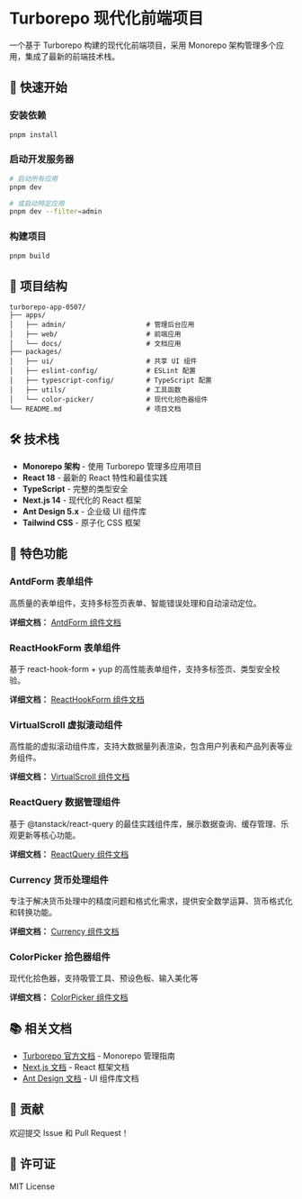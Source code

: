 # Turborepo 现代化前端项目

一个基于 Turborepo 构建的现代化前端项目，采用 Monorepo 架构管理多个应用，集成了最新的前端技术栈。

## 🚀 快速开始

### 安装依赖

```bash
pnpm install
```

### 启动开发服务器

```bash
# 启动所有应用
pnpm dev

# 或启动特定应用
pnpm dev --filter=admin
```

### 构建项目

```bash
pnpm build
```

## 📁 项目结构

```
turborepo-app-0507/
├── apps/
│   ├── admin/                    # 管理后台应用
│   ├── web/                      # 前端应用
│   └── docs/                     # 文档应用
├── packages/
│   ├── ui/                       # 共享 UI 组件
│   ├── eslint-config/            # ESLint 配置
│   ├── typescript-config/        # TypeScript 配置
│   ├── utils/                    # 工具函数
│   └── color-picker/             # 现代化拾色器组件
└── README.md                     # 项目文档
```

## 🛠️ 技术栈

- **Monorepo 架构** - 使用 Turborepo 管理多应用项目
- **React 18** - 最新的 React 特性和最佳实践
- **TypeScript** - 完整的类型安全
- **Next.js 14** - 现代化的 React 框架
- **Ant Design 5.x** - 企业级 UI 组件库
- **Tailwind CSS** - 原子化 CSS 框架

## 🎯 特色功能

### AntdForm 表单组件

高质量的表单组件，支持多标签页表单、智能错误处理和自动滚动定位。

**详细文档：** [AntdForm 组件文档](./apps/admin/app/components/AntdForm/README.md)

### ReactHookForm 表单组件

基于 react-hook-form + yup 的高性能表单组件，支持多标签页、类型安全校验。

**详细文档：** [ReactHookForm 组件文档](./apps/admin/app/components/ReactHookForm/README.md)

### VirtualScroll 虚拟滚动组件

高性能的虚拟滚动组件库，支持大数据量列表渲染，包含用户列表和产品列表等业务组件。

**详细文档：** [VirtualScroll 组件文档](./apps/admin/app/components/VirtualScroll/README.md)

### ReactQuery 数据管理组件

基于 @tanstack/react-query 的最佳实践组件库，展示数据查询、缓存管理、乐观更新等核心功能。

**详细文档：** [ReactQuery 组件文档](./apps/admin/app/components/ReactQuery/README.md)

### Currency 货币处理组件

专注于解决货币处理中的精度问题和格式化需求，提供安全数学运算、货币格式化和转换功能。

**详细文档：** [Currency 组件文档](./apps/admin/app/components/Currency/README.md)

### ColorPicker 拾色器组件

现代化拾色器，支持吸管工具、预设色板、输入美化等

**详细文档：** [ColorPicker 组件文档](./packages/color-picker/README.md)

## 📚 相关文档

- [Turborepo 官方文档](https://turborepo.com/docs) - Monorepo 管理指南
- [Next.js 文档](https://nextjs.org/docs) - React 框架文档
- [Ant Design 文档](https://ant.design/docs/react/introduce-cn) - UI 组件库文档

## 🤝 贡献

欢迎提交 Issue 和 Pull Request！

## 📝 许可证

MIT License
